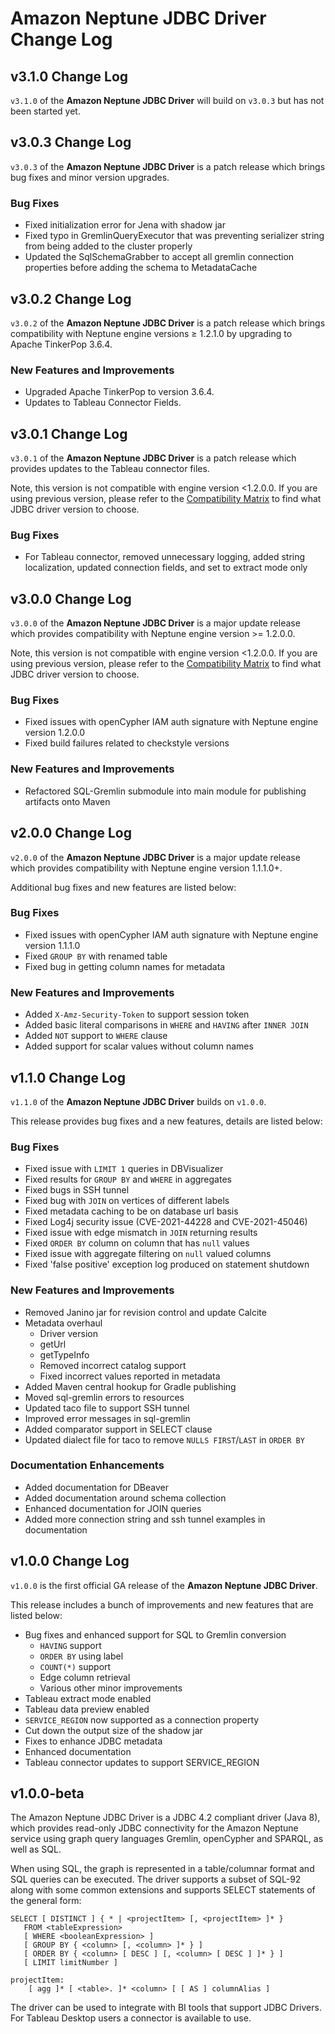 # Amazon Neptune JDBC Driver Change Log

## v3.1.0 Change Log

`v3.1.0` of the **Amazon Neptune JDBC Driver** will build on `v3.0.3` but has not been started yet.

## v3.0.3 Change Log

`v3.0.3` of the **Amazon Neptune JDBC Driver** is a patch release which brings bug fixes and minor version upgrades.

### Bug Fixes
* Fixed initialization error for Jena with shadow jar 
* Fixed typo in GremlinQueryExecutor that was preventing serializer string from being added to the cluster properly
* Updated the SqlSchemaGrabber to accept all gremlin connection properties before adding the schema to MetadataCache

## v3.0.2 Change Log

`v3.0.2` of the **Amazon Neptune JDBC Driver** is a patch release which brings compatibility with Neptune engine versions &ge; 1.2.1.0 by upgrading to Apache TinkerPop 3.6.4.

### New Features and Improvements

* Upgraded Apache TinkerPop to version 3.6.4.
* Updates to Tableau Connector Fields.

## v3.0.1 Change Log

`v3.0.1` of the **Amazon Neptune JDBC Driver** is a patch release which provides updates to the Tableau connector files. 

Note, this version is not compatible with engine version <1.2.0.0. If you are using previous version, please refer to the [Compatibility Matrix](README.md#compatibility-with-aws-neptune) to find what JDBC driver version to choose.

### Bug Fixes
* For Tableau connector, removed unnecessary logging, added string localization, updated connection fields, and set to extract mode only

## v3.0.0 Change Log

`v3.0.0` of the **Amazon Neptune JDBC Driver** is a major update release which provides compatibility with Neptune engine version >= 1.2.0.0. 

Note, this version is not compatible with engine version <1.2.0.0. If you are using previous version, please refer to the [Compatibility Matrix](README.md#compatibility-with-aws-neptune) to find what JDBC driver version to choose.

### Bug Fixes
* Fixed issues with openCypher IAM auth signature with Neptune engine version 1.2.0.0
* Fixed build failures related to checkstyle versions

### New Features and Improvements
* Refactored SQL-Gremlin submodule into main module for publishing artifacts onto Maven 

## v2.0.0 Change Log

`v2.0.0` of the **Amazon Neptune JDBC Driver** is a major update release which provides compatibility with Neptune engine version 1.1.1.0+.

Additional bug fixes and new features are listed below:

### Bug Fixes
* Fixed issues with openCypher IAM auth signature with Neptune engine version 1.1.1.0 
* Fixed `GROUP BY` with renamed table
* Fixed bug in getting column names for metadata
 
### New Features and Improvements
* Added `X-Amz-Security-Token` to support session token
* Added basic literal comparisons in `WHERE` and `HAVING` after `INNER JOIN`
* Added `NOT` support to `WHERE` clause
* Added support for scalar values without column names

## v1.1.0 Change Log

`v1.1.0` of the **Amazon Neptune JDBC Driver** builds on `v1.0.0`. 

This release provides bug fixes and a new features, details are listed below:

### Bug Fixes
* Fixed issue with `LIMIT 1` queries in DBVisualizer
* Fixed results for `GROUP BY` and `WHERE` in aggregates
* Fixed bugs in SSH tunnel
* Fixed bug with `JOIN` on vertices of different labels
* Fixed metadata caching to be on database url basis
* Fixed Log4j security issue (CVE-2021-44228 and CVE-2021-45046)
* Fixed issue with edge mismatch in `JOIN` returning results
* Fixed `ORDER BY` column on column that has `null` values
* Fixed issue with aggregate filtering on `null` valued columns
* Fixed 'false positive' exception log produced on statement shutdown

### New Features and Improvements
* Removed Janino jar for revision control and update Calcite
* Metadata overhaul
  * Driver version
  * getUrl
  * getTypeInfo
  * Removed incorrect catalog support
  * Fixed incorrect values reported in metadata
* Added Maven central hookup for Gradle publishing
* Moved sql-gremlin errors to resources
* Updated taco file to support SSH tunnel
* Improved error messages in sql-gremlin
* Added comparator support in SELECT clause
* Updated dialect file for taco to remove `NULLS FIRST`/`LAST` in `ORDER BY`

### Documentation Enhancements
* Added documentation for DBeaver
* Added documentation around schema collection
* Enhanced documentation for JOIN queries
* Added more connection string and ssh tunnel examples in documentation


## v1.0.0 Change Log

`v1.0.0` is the first official GA release of the **Amazon Neptune JDBC Driver**.

This release includes a bunch of improvements and new features that are listed below:

* Bug fixes and enhanced support for SQL to Gremlin conversion
    * `HAVING` support
    * `ORDER BY` using label
    * `COUNT(*)` support
    * Edge column retrieval
    * Various other minor improvements
* Tableau extract mode enabled
* Tableau data preview enabled
* `SERVICE_REGION` now supported as a connection property
* Cut down the output size of the shadow jar
* Fixes to enhance JDBC metadata
* Enhanced documentation
* Tableau connector updates to support SERVICE_REGION

## v1.0.0-beta

The Amazon Neptune JDBC Driver is a JDBC 4.2 compliant driver (Java 8), which provides read-only JDBC connectivity for the Amazon Neptune service using graph query languages Gremlin, openCypher and SPARQL, as well as SQL.

When using SQL, the graph is represented in a table/columnar format and SQL queries can be executed. The driver supports a subset of SQL-92 along with some common extensions and supports SELECT statements of the general form:

```
SELECT [ DISTINCT ] { * | <projectItem> [, <projectItem> ]* }
   FROM <tableExpression>
   [ WHERE <booleanExpression> ]
   [ GROUP BY { <column> [, <column> ]* } ]
   [ ORDER BY { <column> [ DESC ] [, <column> [ DESC ] ]* } ]
   [ LIMIT limitNumber ]

projectItem:
    [ agg ]* [ <table>. ]* <column> [ [ AS ] columnAlias ]
```

The driver can be used to integrate with BI tools that support JDBC Drivers. For Tableau Desktop users a connector is available to use.
